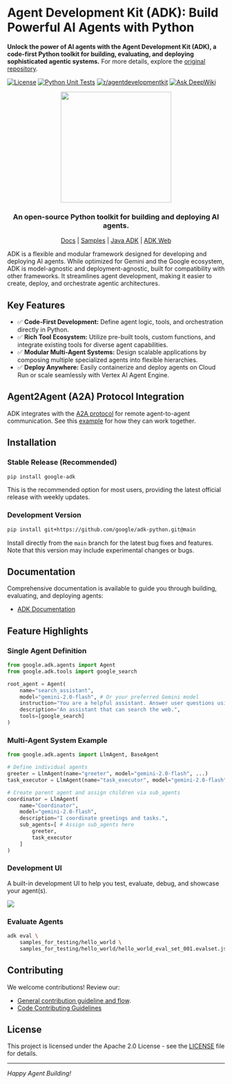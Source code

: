 # Agent Development Kit (ADK): Build Powerful AI Agents with Python

**Unlock the power of AI agents with the Agent Development Kit (ADK), a code-first Python toolkit for building, evaluating, and deploying sophisticated agentic systems.**  For more details, explore the [original repository](https://github.com/google/adk-python).

[![License](https://img.shields.io/badge/License-Apache_2.0-blue.svg)](LICENSE)
[![Python Unit Tests](https://github.com/google/adk-python/actions/workflows/python-unit-tests.yml/badge.svg)](https://github.com/google/adk-python/actions/workflows/python-unit-tests.yml)
[![r/agentdevelopmentkit](https://img.shields.io/badge/Reddit-r%2Fagentdevelopmentkit-FF4500?style=flat&logo=reddit&logoColor=white)](https://www.reddit.com/r/agentdevelopmentkit/)
[![Ask DeepWiki](https://deepwiki.com/badge.svg)](https://deepwiki.com/google/adk-python)

<div align="center">
  <img src="https://raw.githubusercontent.com/google/adk-python/main/assets/agent-development-kit.png" width="256"/>
</div>

<div align="center">
  <h3>An open-source Python toolkit for building and deploying AI agents.</h3>
  <p>
    <a href="https://google.github.io/adk-docs/">Docs</a> |
    <a href="https://github.com/google/adk-samples">Samples</a> |
    <a href="https://github.com/google/adk-java">Java ADK</a> |
    <a href="https://github.com/google/adk-web">ADK Web</a>
  </p>
</div>

ADK is a flexible and modular framework designed for developing and deploying AI agents. While optimized for Gemini and the Google ecosystem, ADK is model-agnostic and deployment-agnostic, built for compatibility with other frameworks. It streamlines agent development, making it easier to create, deploy, and orchestrate agentic architectures.

## Key Features

*   ✅ **Code-First Development:** Define agent logic, tools, and orchestration directly in Python.
*   ✅ **Rich Tool Ecosystem:** Utilize pre-built tools, custom functions, and integrate existing tools for diverse agent capabilities.
*   ✅ **Modular Multi-Agent Systems:** Design scalable applications by composing multiple specialized agents into flexible hierarchies.
*   ✅ **Deploy Anywhere:** Easily containerize and deploy agents on Cloud Run or scale seamlessly with Vertex AI Agent Engine.

## Agent2Agent (A2A) Protocol Integration

ADK integrates with the [A2A protocol](https://github.com/google-a2a/A2A/) for remote agent-to-agent communication.  See this [example](https://github.com/a2aproject/a2a-samples/tree/main/samples/python/agents) for how they can work together.

## Installation

### Stable Release (Recommended)

```bash
pip install google-adk
```

This is the recommended option for most users, providing the latest official release with weekly updates.

### Development Version

```bash
pip install git+https://github.com/google/adk-python.git@main
```

Install directly from the `main` branch for the latest bug fixes and features. Note that this version may include experimental changes or bugs.

## Documentation

Comprehensive documentation is available to guide you through building, evaluating, and deploying agents:

*   [ADK Documentation](https://google.github.io/adk-docs)

## Feature Highlights

### Single Agent Definition

```python
from google.adk.agents import Agent
from google.adk.tools import google_search

root_agent = Agent(
    name="search_assistant",
    model="gemini-2.0-flash", # Or your preferred Gemini model
    instruction="You are a helpful assistant. Answer user questions using Google Search when needed.",
    description="An assistant that can search the web.",
    tools=[google_search]
)
```

### Multi-Agent System Example

```python
from google.adk.agents import LlmAgent, BaseAgent

# Define individual agents
greeter = LlmAgent(name="greeter", model="gemini-2.0-flash", ...)
task_executor = LlmAgent(name="task_executor", model="gemini-2.0-flash", ...)

# Create parent agent and assign children via sub_agents
coordinator = LlmAgent(
    name="Coordinator",
    model="gemini-2.0-flash",
    description="I coordinate greetings and tasks.",
    sub_agents=[ # Assign sub_agents here
        greeter,
        task_executor
    ]
)
```

### Development UI

A built-in development UI to help you test, evaluate, debug, and showcase your agent(s).

<img src="https://raw.githubusercontent.com/google/adk-python/main/assets/adk-web-dev-ui-function-call.png"/>

### Evaluate Agents

```bash
adk eval \
    samples_for_testing/hello_world \
    samples_for_testing/hello_world/hello_world_eval_set_001.evalset.json
```

## Contributing

We welcome contributions! Review our:

*   [General contribution guideline and flow](https://google.github.io/adk-docs/contributing-guide/).
*   [Code Contributing Guidelines](./CONTRIBUTING.md)

## License

This project is licensed under the Apache 2.0 License - see the [LICENSE](LICENSE) file for details.

---

*Happy Agent Building!*